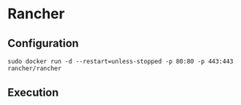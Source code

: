 # Rancher

## Configuration
```
sudo docker run -d --restart=unless-stopped -p 80:80 -p 443:443 rancher/rancher
```

## Execution
```

```